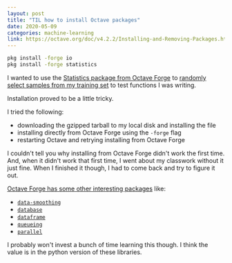 ```yaml
---
layout: post
title: "TIL how to install Octave packages"
date: 2020-05-09
categories: machine-learning
link: https://octave.org/doc/v4.2.2/Installing-and-Removing-Packages.html
---
```



```sh
pkg install -forge io
pkg install -forge statistics
```

I wanted to use the [Statistics package from Octave Forge](https://wiki.octave.org/Statistics_package) to [randomly select samples from my training set](https://octave.sourceforge.io/statistics/function/randsample.html) to test functions I was writing.

Installation proved to be a little tricky.

I tried the following:

* downloading the gzipped tarball to my local disk and installing the file
* installing directly from Octave Forge using the `-forge` flag
* restarting Octave and retrying installing from Octave Forge

I couldn't tell you why installing from Octave Forge didn't work the first time.
And, when it didn't work that first time, I went about my classwork without it just fine.
When I finished it though, I had to come back and try to figure it out.

[Octave Forge has some other interesting packages](https://octave.sourceforge.io/packages.php) like:

* [`data-smoothing`](https://octave.sourceforge.io/data-smoothing/index.html)
* [`database`](https://octave.sourceforge.io/database/index.html)
* [`dataframe`](https://octave.sourceforge.io/dataframe/index.html)
* [`queueing`](https://octave.sourceforge.io/queueing/index.html)
* [`parallel`](https://octave.sourceforge.io/parallel/index.html)

I probably won't invest a bunch of time learning this though.
I think the value is in the python version of these libraries.
